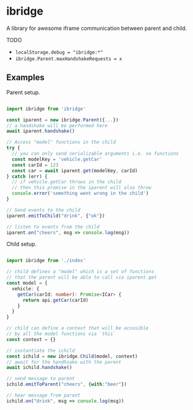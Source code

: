 # ibridge

A library for awesome iframe communication between parent and child.

TODO
- `localStorage.debug = "ibridge:*"`
- `ibridge.Parent.maxHandshakeRequests = x`

## Examples

Parent setup.

```typescript

import ibridge from 'ibridge'

const iparent = new ibridge.Parent({...})
// a handshake will be performed here
await iparent.handshake()

// Access "model" functions in the child
try {
  // you can only send serializable arguments i.e. no functions
  const modelKey = 'vehicle.getCar'
  const carId = 123
  const car = await iparent.get(modelKey, carId)
} catch (err) {
  // if vehicle.getCar throws in the child
  // then this promise in the iparent will also throw
  console.error('something went wrong in the child')
}

// Send events to the child
iparent.emitToChild("drink", {"ok"})

// listen to events from the child
iparent.on("cheers", msg => console.log(msg))

```

Child setup.

```typescript

import ibridge from './index'

// child defines a "model" which is a set of functions
// that the parent will be able to call via iparent.get
const model = {
  vehicle: {
    getCar(carId: number): Promise<ICar> {
      return api.getCar(carId)
    }
  }
}

// child can define a context that will be accesible
// by all the model functions via `this`
const context = {}

// instantiate the ichild
const ichild = new ibridge.Child(model, context)
// await for the handhsake with the parent
await ichild.handshake()

// send message to parent
ichild.emitToParent("cheers", {with:"beer"})

// hear message from parent
ichild.on("drink", msg => console.log(msg))
```
